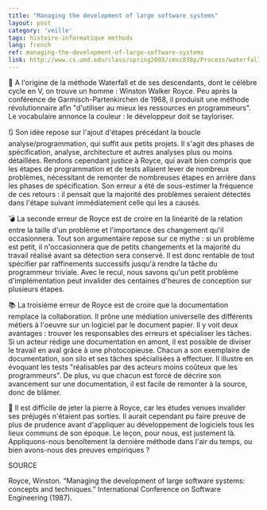 ```yaml
---
title: "Managing the development of large software systems"
layout: post
category: 'veille'
tags: histoire-informatique methods
lang: french
ref: managing-the-development-of-large-software-systems
link: http://www.cs.umd.edu/class/spring2003/cmsc838p/Process/waterfall.pdf
---
```


🤖 A l'origine de la méthode Waterfall et de ses descendants, dont le célèbre cycle en V, on trouve un homme : Winston Walker Royce. Peu après la conférence de Garmisch-Partenkirchen de 1968, il produisit une méthode révolutionnaire afin "d'utiliser au mieux les ressources en programmeurs". Le vocabulaire annonce la couleur : le développeur doit se tayloriser.

🔃 Son idée repose sur l'ajout d'étapes précédant la boucle analyse/programmation, qui suffit aux petits projets. Il s'agit des phases de spécification, analyse, architecture et autres analyses plus ou moins détaillées. Rendons cependant justice à Royce, qui avait bien compris que les étapes de programmation et de tests allaient lever de nombreux problèmes, nécessitant de remonter de nombreuses étapes en arrière dans les phases de spécification. Son erreur a été de sous-estimer la fréquence de ces retours : il pensait que la majorité des problèmes seraient détectés dans l'étape suivant immédiatement celle qui les a causés.

💣 La seconde erreur de Royce est de croire en la linéarité de la relation entre la taille d'un problème et l'importance des changement qu'il occasionnera. Tout son argumentaire repose sur ce mythe : si un problème est petit, il n'occasionnera que de petits changements et la majorité du travail réalisé avant sa détection sera conservé. Il est donc rentable de tout spécifier par raffinements successifs jusqu'à rendre la tâche du programmeur triviale. Avec le recul, nous savons qu'un petit problème d'implémentation peut invalider des centaines d'heures de conception sur plusieurs étapes.

📚 La troisième erreur de Royce est de croire que la documentation remplace la collaboration. Il prône une médiation universelle des différents métiers à l'oeuvre sur un logiciel par le document papier. Il y voit deux avantages : trouver les responsables des erreurs et spécialiser les tâches. Si un acteur rédige une documentation en amont, il est possible de diviser le travail en aval grâce à une photocopieuse. Chacun a son exemplaire de documentation, son silo et ses tâches spécialisées à effectuer. Il illustre en évoquant les tests "réalisables par des acteurs moins coûteux que les programmeurs". De plus, vu que chacun est forcé de décrire son avancement sur une documentation, il est facile de remonter à la source, donc de blâmer.

🧠 Il est difficile de jeter la pierre à Royce, car les études venues invalider ses préjugés n'étaient pas sorties. Il aurait cependant pu faire preuve de plus de prudence avant d'appliquer au développement de logiciels tous les lieux communs de son époque. Le leçon, pour nous, est justement là. Appliquons-nous benoîtement la dernière méthode dans l'air du temps, ou bien avons-nous des preuves empiriques ?

SOURCE

Royce, Winston. “Managing the development of large software systems: concepts and techniques.” International Conference on Software Engineering (1987).